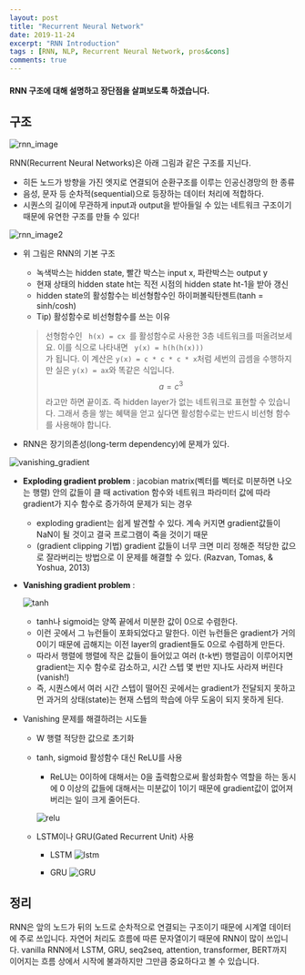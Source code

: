 ```yaml
---
layout: post
title: "Recurrent Neural Network"
date: 2019-11-24
excerpt: "RNN Introduction"
tags : [RNN, NLP, Recurrent Neural Network, pros&cons]
comments: true
---
```


#### RNN 구조에 대해 설명하고 장단점을 살펴보도록 하겠습니다.  

## 구조

![rnn_image](http://i.imgur.com/Q8zv6TQ.png)

RNN(Recurrent Neural Networks)은 아래 그림과 같은 구조를 지닌다.
* 히든 노드가 방향을 가진 엣지로 연결되어 순환구조를 이루는 인공신경망의 한 종류
* 음성, 문자 등 순차적(sequential)으로 등장하는 데이터 처리에 적합하다.
* 시퀀스의 길이에 무관하게 input과 output을 받아들일 수 있는 네트워크 구조이기 때문에 유연한 구조를 만들 수 있다!

![rnn_image2](http://i.imgur.com/s8nYcww.png)

* 위 그림은 RNN의 기본 구조
    * 녹색박스는 hidden state, 빨간 박스는 input x, 파란박스는 output y
    * 현재 상태의 hidden state ht는 직전 시점의 hidden state ht-1을 받아 갱신
    * hidden state의 활성함수는 비선형함수인 하이퍼볼릭탄젠트(tanh = sinh/cosh)
    * Tip) 활성함수로 비선형함수를 쓰는 이유

    > 선형함수인 <code> h(x) = cx </code>를 활성함수로 사용한 3층 네트워크를 떠올려보세요. 이를 식으로 나타내면
    <code> y(x) = h(h(h(x))) </code>가 됩니다. 이 계산은 <code>y(x) = c * c * c * x</code>처럼 세번의 곱셈을 수행하지만
    실은 <code>y(x) = ax</code>와 똑같은 식입니다. $$a=c^3$$ 라고만 하면 끝이죠. 즉 hidden layer가 없는 네트워크로 표현할 수 있습니다.
    그래서 층을 쌓는 혜택을 얻고 싶다면 활성함수로는 반드시 비선형 함수를 사용해야 합니다.


* RNN은 장기의존성(long-term dependency)에 문제가 있다.

![vanishing_gradient](http://i.imgur.com/H9UoXdC.png)

   * <b>Exploding gradient problem</b> : jacobian matrix(벡터를 벡터로 미분하면 나오는 행렬) 안의 값들이 클 때 activation 함수와 네트워크 파라미터 값에 따라 gradient가 지수 함수로 증가하여 문제가 되는 경우 
        * exploding gradient는 쉽게 발견할 수 있다. 계속 커지면 gradient값들이 NaN이 될 것이고 결국 프로그램이 죽을 것이기 때문
        * (gradient clipping 기법) gradient 값들이 너무 크면 미리 정해준 적당한 값으로 잘라버리는 방법으로 이 문제를 해결할 수 있다. (Razvan, Tomas, & Yoshua, 2013)
    
   * <b>Vanishing gradient problem</b> :
    
        ![tanh](http://ronny.rest/media/blog/2017/2017_08_16_tanh/tanh_and_gradient.jpg) 
        
        * tanh나 sigmoid는 양쪽 끝에서 미분한 값이 0으로 수렴한다.
        * 이런 곳에서 그 뉴런들이 포화되었다고 말한다. 이런 뉴런들은 gradient가 거의 0이기 때문에 곱해지는 이전 layer의 gradient들도 0으로 수렴하게 만든다.
        * 따라서 행렬에 행렬에 작은 값들이 들어있고 여러 (t-k번) 행렬곱이 이루어지면 gradient는 지수 함수로 감소하고, 시간 스텝 몇 번만 지나도 사라져 버린다 (vanish!)
        * 즉, 시퀀스에서 여러 시간 스텝이 떨어진 곳에서는 gradient가 전달되지 못하고 먼 과거의 상태(state)는 현재 스텝의 학습에 아무 도움이 되지 못하게 된다.
        
   * Vanishing 문제를 해결하려는 시도들
        * W 행렬 적당한 값으로 초기화
        * tanh, sigmoid 활성함수 대신 ReLU를 사용
            * ReLU는 0이하에 대해서는 0을 출력함으로써 활성화함수 역할을 하는 동시에 0 이상의 값들에 대해서는 미분값이 1이기 때문에 gradient값이 없어져버리는 일이 크게 줄어든다.
            
            ![relu](https://qph.fs.quoracdn.net/main-qimg-d23ac99265ab19599e71c9d1a3cb089a)
            
        * LSTM이나 GRU(Gated Recurrent Unit) 사용
        
            * LSTM
        ![lstm](https://www.researchgate.net/profile/Savvas_Varsamopoulos/publication/329362532/figure/fig5/AS:699592479870977@1543807253596/Structure-of-the-LSTM-cell-and-equations-that-describe-the-gates-of-an-LSTM-cell.jpg)
        
            * GRU
        ![GRU](https://t1.daumcdn.net/cfile/tistory/9957A5375B4B563516)

## 정리        
RNN은 앞의 노드가 뒤의 노드로 순차적으로 연결되는 구조이기 때문에 시계열 데이터에 주로 쓰입니다. 자연어 처리도 흐름에 따른 문자열이기 때문에 RNN이 많이 쓰입니다. 
vanilla RNN에서 LSTM, GRU, seq2seq, attention, transformer, BERT까지 이어지는 흐름 상에서 시작에 불과하지만 그만큼 중요하다고 볼 수 있습니다.
 

     

  

